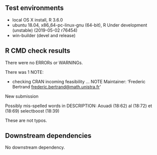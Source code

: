## Test environments
* local OS X install, R 3.6.0
* ubuntu 18.04, x86_64-pc-linux-gnu (64-bit), R Under development (unstable) (2019-05-02 r76454)
* win-builder (devel and release)

## R CMD check results
There were no ERRORs or WARNINGs.

There was 1 NOTE:

* checking CRAN incoming feasibility ... NOTE
Maintainer: ‘Frederic Bertrand <frederic.bertrand@math.unistra.fr>’

New submission

Possibly mis-spelled words in DESCRIPTION:
  Aouadi (18:62)
  al (18:72)
  et (18:69)
  selectboost (18:39)

These are not typos.

## Downstream dependencies
No downstream dependency.
